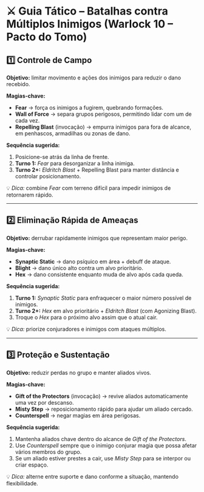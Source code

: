 # ⚔️ Guia Tático – Batalhas contra Múltiplos Inimigos (Warlock 10 – Pacto do Tomo)

## 1️⃣ Controle de Campo
**Objetivo:** limitar movimento e ações dos inimigos para reduzir o dano recebido.

**Magias-chave:**
- **Fear** → força os inimigos a fugirem, quebrando formações.
- **Wall of Force** → separa grupos perigosos, permitindo lidar com um de cada vez.
- **Repelling Blast** (invocação) → empurra inimigos para fora de alcance, em penhascos, armadilhas ou zonas de dano.

**Sequência sugerida:**
1. Posicione-se atrás da linha de frente.
2. **Turno 1:** *Fear* para desorganizar a linha inimiga.
3. **Turno 2+:** *Eldritch Blast* + Repelling Blast para manter distância e controlar posicionamento.

💡 *Dica:* combine *Fear* com terreno difícil para impedir inimigos de retornarem rápido.

---

## 2️⃣ Eliminação Rápida de Ameaças
**Objetivo:** derrubar rapidamente inimigos que representam maior perigo.

**Magias-chave:**
- **Synaptic Static** → dano psíquico em área + debuff de ataque.
- **Blight** → dano único alto contra um alvo prioritário.
- **Hex** → dano consistente enquanto muda de alvo após cada queda.

**Sequência sugerida:**
1. **Turno 1:** *Synaptic Static* para enfraquecer o maior número possível de inimigos.
2. **Turno 2+:** *Hex* em alvo prioritário + *Eldritch Blast* (com Agonizing Blast).
3. Troque o *Hex* para o próximo alvo assim que o atual cair.

💡 *Dica:* priorize conjuradores e inimigos com ataques múltiplos.

---

## 3️⃣ Proteção e Sustentação
**Objetivo:** reduzir perdas no grupo e manter aliados vivos.

**Magias-chave:**
- **Gift of the Protectors** (invocação) → revive aliados automaticamente uma vez por descanso.
- **Misty Step** → reposicionamento rápido para ajudar um aliado cercado.
- **Counterspell** → negar magias em área perigosas.

**Sequência sugerida:**
1. Mantenha aliados chave dentro do alcance de *Gift of the Protectors*.
2. Use *Counterspell* sempre que o inimigo conjurar magia que possa afetar vários membros do grupo.
3. Se um aliado estiver prestes a cair, use *Misty Step* para se interpor ou criar espaço.

💡 *Dica:* alterne entre suporte e dano conforme a situação, mantendo flexibilidade.
